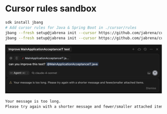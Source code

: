 # Cursor rules sandbox

```bash
sdk install jbang
# Add cursor rules for Java & Spring Boot in ./cursor/rules
jbang --fresh setup@jabrena init --cursor https://github.com/jabrena/cursor-rules-java
jbang --fresh setup@jabrena init --cursor https://github.com/jabrena/cursor-rules-spring-boot
```

![](./docs/too-long-messages.png)

```bash
Your message is too long. 
Please try again with a shorter message and fewer/smaller attached items.
```
